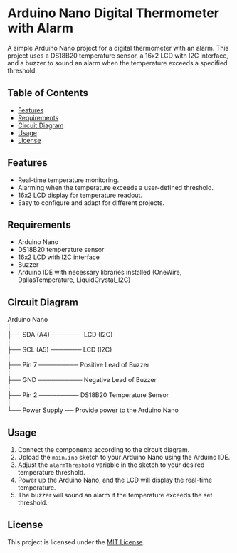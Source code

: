 # Arduino Nano Digital Thermometer with Alarm

A simple Arduino Nano project for a digital thermometer with an alarm. This project uses a DS18B20 temperature sensor, a 16x2 LCD with I2C interface, and a buzzer to sound an alarm when the temperature exceeds a specified threshold.

## Table of Contents

- [Features](#features)
- [Requirements](#requirements)
- [Circuit Diagram](#circuit-diagram)
- [Usage](#usage)
- [License](#license)

## Features

- Real-time temperature monitoring.
- Alarming when the temperature exceeds a user-defined threshold.
- 16x2 LCD display for temperature readout.
- Easy to configure and adapt for different projects.

## Requirements

- Arduino Nano
- DS18B20 temperature sensor
- 16x2 LCD with I2C interface
- Buzzer
- Arduino IDE with necessary libraries installed (OneWire, DallasTemperature, LiquidCrystal_I2C)

## Circuit Diagram

Arduino Nano<Br>
│<Br>
├── SDA (A4) ─────── LCD (I2C)<Br>
│<Br>
├── SCL (A5) ─────── LCD (I2C)<Br>
│<Br>
├── Pin 7 ───────── Positive Lead of Buzzer<Br>
│<Br>
├── GND ────────── Negative Lead of Buzzer<Br>
│<Br>
├── Pin 2 ───────── DS18B20 Temperature Sensor<Br>
│<Br>
└── Power Supply ── Provide power to the Arduino Nano<Br>

## Usage

1. Connect the components according to the circuit diagram.
2. Upload the `main.ino` sketch to your Arduino Nano using the Arduino IDE.
3. Adjust the `alarmThreshold` variable in the sketch to your desired temperature threshold.
4. Power up the Arduino Nano, and the LCD will display the real-time temperature.
5. The buzzer will sound an alarm if the temperature exceeds the set threshold.

## License

This project is licensed under the [MIT License](extras/LICENSE.txt).
